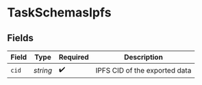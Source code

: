 # TaskSchemasIpfs


## Fields

| Field                         | Type                          | Required                      | Description                   |
| ----------------------------- | ----------------------------- | ----------------------------- | ----------------------------- |
| `cid`                         | *string*                      | :heavy_check_mark:            | IPFS CID of the exported data |